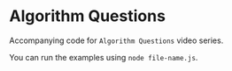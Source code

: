 # Algorithm Questions

Accompanying code for `Algorithm Questions` video series.

You can run the examples using `node file-name.js`.